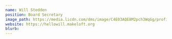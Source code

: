 ```yaml
---
name: Will Stedden
position: Board Secretary
image_path: https://media.licdn.com/dms/image/C4E03AQE8M2pch3WqGg/profile-displayphoto-shrink_200_200/0?e=1542844800&v=beta&t=tn2aOL3rIPr8BdiayVpT15Z7x_--ZjqvuJWojTQjdVA
website: https://hellowill.makeloft.org
blurb: 
---
```

